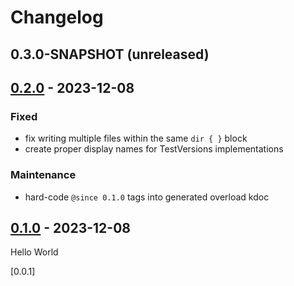 # Changelog

## 0.3.0-SNAPSHOT (unreleased)
## [0.2.0] - 2023-12-08

### Fixed
- fix writing multiple files within the same `dir { }` block
- create proper display names for TestVersions implementations

### Maintenance
- hard-code `@since 0.1.0` tags into generated overload kdoc

## [0.1.0] - 2023-12-08

Hello World

[0.0.1]

[0.1.0]: https://github.com/rickbusarow/kase/releases/tag/0.1.0
[0.2.0]: https://github.com/rickbusarow/kase/releases/tag/0.2.0
